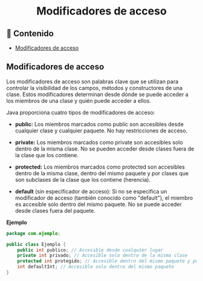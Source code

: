 <h1 align="center">Modificadores de acceso</h1>

<h2>📑 Contenido</h2>

- [Modificadores de acceso](#modificadores-de-acceso)

## Modificadores de acceso

Los modificadores de acceso son palabras clave que se utilizan para controlar la visibilidad de los campos, métodos y constructores de una clase. Estos modificadores determinan desde dónde se puede acceder a los miembros de una clase y quién puede acceder a ellos.

Java proporciona cuatro tipos de modificadores de acceso:

- **public:** Los miembros marcados como public son accesibles desde cualquier clase y cualquier paquete. No hay restricciones de acceso.

- **private:** Los miembros marcados como private son accesibles solo dentro de la misma clase. No se pueden acceder desde clases fuera de la clase que los contiene.

- **protected:** Los miembros marcados como protected son accesibles dentro de la misma clase, dentro del mismo paquete y por clases que son subclases de la clase que los contiene (herencia).

- **default** (sin especificador de acceso): Si no se especifica un modificador de acceso (también conocido como "default"), el miembro es accesible solo dentro del mismo paquete. No se puede acceder desde clases fuera del paquete.

**Ejemplo**

```java
package com.ejemplo;

public class Ejemplo {
    public int publico; // Accesible desde cualquier lugar
    private int privado; // Accesible solo dentro de la misma clase
    protected int protegido; // Accesible dentro del mismo paquete y por subclases
    int defaultInt; // Accesible solo dentro del mismo paquete
}
```
